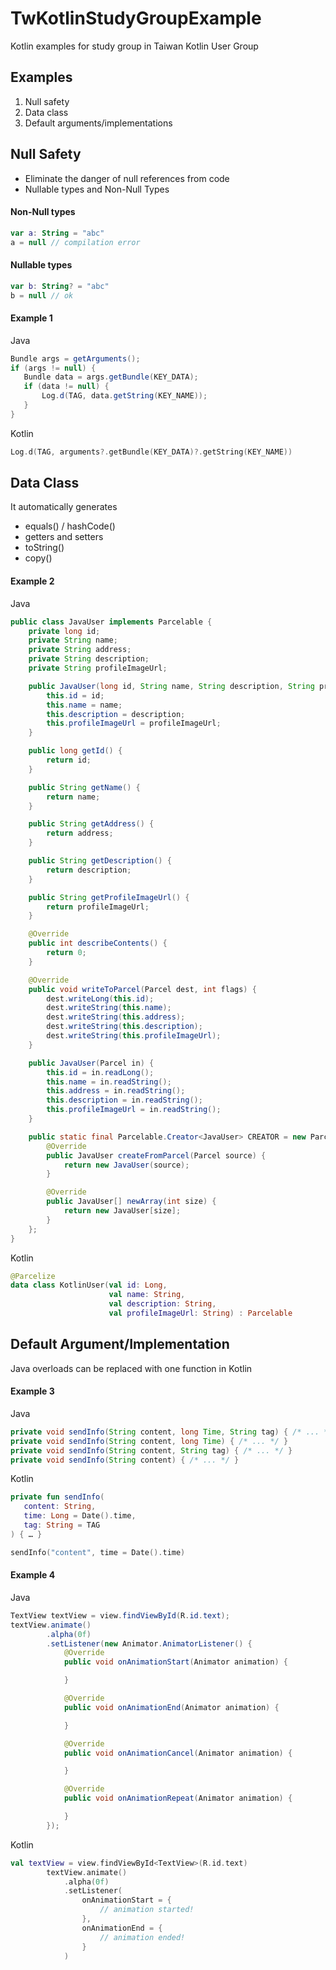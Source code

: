 # TwKotlinStudyGroupExample
Kotlin examples for study group in Taiwan Kotlin User Group

## Examples
1. Null safety
2. Data class
3. Default arguments/implementations

## Null Safety
* Eliminate the danger of null references from code
* Nullable types and Non-Null Types

#### Non-Null types
```kotlin
var a: String = "abc"
a = null // compilation error
```

#### Nullable types
```kotlin
var b: String? = "abc"
b = null // ok
```

#### Example 1
Java
```java
Bundle args = getArguments();
if (args != null) {
   Bundle data = args.getBundle(KEY_DATA);
   if (data != null) {
       Log.d(TAG, data.getString(KEY_NAME));
   }
}
```
Kotlin
```kotlin
Log.d(TAG, arguments?.getBundle(KEY_DATA)?.getString(KEY_NAME))
```

## Data Class

It automatically generates
* equals() / hashCode()
* getters and setters
* toString()
* copy()

#### Example 2
Java
```java
public class JavaUser implements Parcelable {
    private long id;
    private String name;
    private String address;
    private String description;
    private String profileImageUrl;

    public JavaUser(long id, String name, String description, String profileImageUrl) {
        this.id = id;
        this.name = name;
        this.description = description;
        this.profileImageUrl = profileImageUrl;
    }

    public long getId() {
        return id;
    }

    public String getName() {
        return name;
    }

    public String getAddress() {
        return address;
    }

    public String getDescription() {
        return description;
    }

    public String getProfileImageUrl() {
        return profileImageUrl;
    }

    @Override
    public int describeContents() {
        return 0;
    }

    @Override
    public void writeToParcel(Parcel dest, int flags) {
        dest.writeLong(this.id);
        dest.writeString(this.name);
        dest.writeString(this.address);
        dest.writeString(this.description);
        dest.writeString(this.profileImageUrl);
    }

    public JavaUser(Parcel in) {
        this.id = in.readLong();
        this.name = in.readString();
        this.address = in.readString();
        this.description = in.readString();
        this.profileImageUrl = in.readString();
    }

    public static final Parcelable.Creator<JavaUser> CREATOR = new Parcelable.Creator<JavaUser>() {
        @Override
        public JavaUser createFromParcel(Parcel source) {
            return new JavaUser(source);
        }

        @Override
        public JavaUser[] newArray(int size) {
            return new JavaUser[size];
        }
    };
}
```

Kotlin
```kotlin
@Parcelize
data class KotlinUser(val id: Long,
                      val name: String,
                      val description: String,
                      val profileImageUrl: String) : Parcelable
```
## Default Argument/Implementation
Java overloads can be replaced with one function in Kotlin

#### Example 3
Java
```java
private void sendInfo(String content, long Time, String tag) { /* ... */ }
private void sendInfo(String content, long Time) { /* ... */ }
private void sendInfo(String content, String tag) { /* ... */ }
private void sendInfo(String content) { /* ... */ }
```

Kotlin
```kotlin
private fun sendInfo(
   content: String,
   time: Long = Date().time,
   tag: String = TAG
) { … }

sendInfo("content", time = Date().time)
```

#### Example 4
Java
```java
TextView textView = view.findViewById(R.id.text);
textView.animate()
        .alpha(0f)
        .setListener(new Animator.AnimatorListener() {
            @Override
            public void onAnimationStart(Animator animation) {

            }

            @Override
            public void onAnimationEnd(Animator animation) {

            }

            @Override
            public void onAnimationCancel(Animator animation) {

            }

            @Override
            public void onAnimationRepeat(Animator animation) {

            }
        });
```

Kotlin
```kotlin
val textView = view.findViewById<TextView>(R.id.text)
        textView.animate()
            .alpha(0f)
            .setListener(
                onAnimationStart = {
                    // animation started!
                },
                onAnimationEnd = {
                    // animation ended!
                }
            )
```
